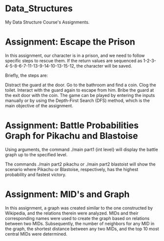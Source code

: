 # Data_Structures
My Data Structure Course's Assignments.
# Assignment: Escape the Prison
In this assignment, our character is in a prison, and we need to follow specific steps to rescue them. If the return values are sequenced as 1-2-3-4-5-8-6-7-11-13-9-14-10-13-15-12, the character will be saved.

Briefly, the steps are:

Distract the guard at the door.
Go to the bathroom and find a coin.
Clog the toilet.
Interact with the guard again to escape from him.
Bribe the guard at the exit door with the coin.
The game can be played by entering the inputs manually or by using the Depth-First Search (DFS) method, which is the main objective of the assignment.

# Assignment: Battle Probabilities Graph for Pikachu and Blastoise

Using arguments, the command ./main part1 {int level} will display the battle graph up to the specified level.

The commands ./main part2 pikachu or ./main part2 blastoist will show the scenario where Pikachu or Blastoise, respectively, has the highest probability and fastest victory.
# Assignment: MID's and Graph

In this assignment, a graph was created similar to the one constructed by Wikipedia, and the relations therein were analyzed. MIDs and their corresponding names were used to create the graph based on relations between two MIDs. Subsequently, the number of neighbors for any MID in the graph, the shortest distance between any two MIDs, and the top 10 most central MIDs were determined.
